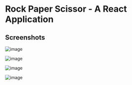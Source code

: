 # Rock Paper Scissor - A React Application 

## Screenshots

![image](https://user-images.githubusercontent.com/52875298/126909417-c69c9997-7573-44d8-a03f-af80f3f49c98.png)

![image](https://user-images.githubusercontent.com/52875298/126909432-eb98398a-50b2-4d78-97dd-85bc9985c29f.png)

![image](https://user-images.githubusercontent.com/52875298/126909444-eaf6c316-1714-42b3-9336-3edc31ed13fc.png)

![image](https://user-images.githubusercontent.com/52875298/126909372-c0bbd0c4-7fda-4514-a931-83a45d50fc37.png)


